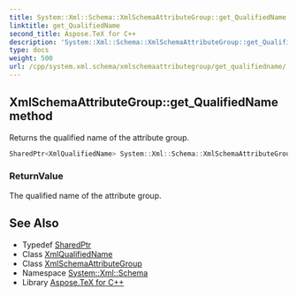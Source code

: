 ```yaml
---
title: System::Xml::Schema::XmlSchemaAttributeGroup::get_QualifiedName method
linktitle: get_QualifiedName
second_title: Aspose.TeX for C++
description: 'System::Xml::Schema::XmlSchemaAttributeGroup::get_QualifiedName method. Returns the qualified name of the attribute group in C++.'
type: docs
weight: 500
url: /cpp/system.xml.schema/xmlschemaattributegroup/get_qualifiedname/
---
```

## XmlSchemaAttributeGroup::get_QualifiedName method


Returns the qualified name of the attribute group.

```cpp
SharedPtr<XmlQualifiedName> System::Xml::Schema::XmlSchemaAttributeGroup::get_QualifiedName()
```


### ReturnValue

The qualified name of the attribute group.

## See Also

* Typedef [SharedPtr](../../../system/sharedptr/)
* Class [XmlQualifiedName](../../../system.xml/xmlqualifiedname/)
* Class [XmlSchemaAttributeGroup](../)
* Namespace [System::Xml::Schema](../../)
* Library [Aspose.TeX for C++](../../../)
